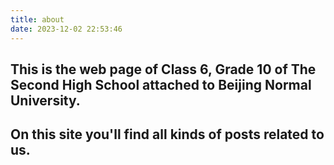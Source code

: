 ```yaml
---
title: about
date: 2023-12-02 22:53:46
---
```

## This is the web page of Class 6, Grade 10 of The Second High School attached to Beijing Normal University.

## On this site you'll find all kinds of posts related to us.